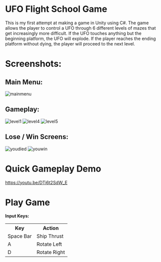 # UFO Flight School Game
This is my first attempt at making a game in Unity using C#. The game allows the
player to control a UFO through 6 different levels of mazes that get increasingly
more difficult. If the UFO touches anything but the beginning platform, the
UFO will explode. If the player reaches the ending platform without dying, the player
will proceed to the next level.

# Screenshots:

## Main Menu:

![mainmenu](https://user-images.githubusercontent.com/24645219/44380812-55821800-a4c2-11e8-8283-0f07c810e329.jpg)

## Gameplay:

![level1](https://user-images.githubusercontent.com/24645219/44380794-48fdbf80-a4c2-11e8-89a8-e0310ca95422.jpg)
![level4](https://user-images.githubusercontent.com/24645219/44380795-48fdbf80-a4c2-11e8-9a16-edd43f3fcbe6.jpg)
![level5](https://user-images.githubusercontent.com/24645219/44380796-48fdbf80-a4c2-11e8-999a-c4124f5dc782.jpg)

## Lose / Win Screens:

![youdied](https://user-images.githubusercontent.com/24645219/44380810-55821800-a4c2-11e8-88a2-d32c21dbfe91.jpg)
![youwin](https://user-images.githubusercontent.com/24645219/44380811-55821800-a4c2-11e8-9a82-892269f179b8.jpg)

# Quick Gameplay Demo
https://youtu.be/DTi6t2SdW_E

# Play Game

**Input Keys:**

<table>
  <tr>
    <th>Key</th>
    <th>Action</th>
  </tr>
  <tr>
    <td>Space Bar</td>
    <td>Ship Thrust</td>
  </tr>
  <tr>
    <td>A</td>
    <td>Rotate Left</td>
  </tr>
  <tr>
    <td>D</td>
    <td>Rotate Right</td>
  </tr>
</table>

